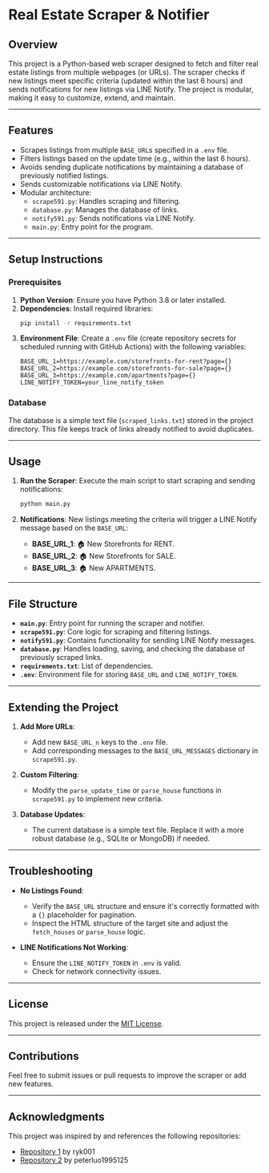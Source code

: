 # Real Estate Scraper & Notifier

## Overview

This project is a Python-based web scraper designed to fetch and filter real estate listings from multiple webpages (or URLs). The scraper checks if new listings meet specific criteria (updated within the last 6 hours) and sends notifications for new listings via LINE Notify. The project is modular, making it easy to customize, extend, and maintain.

---

## Features

- Scrapes listings from multiple `BASE_URL`s specified in a `.env` file.
- Filters listings based on the update time (e.g., within the last 6 hours).
- Avoids sending duplicate notifications by maintaining a database of previously notified listings.
- Sends customizable notifications via LINE Notify.
- Modular architecture:
  - `scrape591.py`: Handles scraping and filtering.
  - `database.py`: Manages the database of links.
  - `notify591.py`: Sends notifications via LINE Notify.
  - `main.py`: Entry point for the program.

---

## Setup Instructions

### Prerequisites

1. **Python Version**: Ensure you have Python 3.8 or later installed.
2. **Dependencies**: Install required libraries:
   ```bash
   pip install -r requirements.txt
   ```
3. **Environment File**: Create a `.env` file (create repository secrets for scheduled running with GitHub Actions) with the following variables:
   ```plaintext
   BASE_URL_1=https://example.com/storefronts-for-rent?page={}
   BASE_URL_2=https://example.com/storefronts-for-sale?page={}
   BASE_URL_3=https://example.com/apartments?page={}
   LINE_NOTIFY_TOKEN=your_line_notify_token
   ```

### Database
The database is a simple text file (`scraped_links.txt`) stored in the project directory. This file keeps track of links already notified to avoid duplicates.

---

## Usage

1. **Run the Scraper**:
   Execute the main script to start scraping and sending notifications:
   ```bash
   python main.py
   ```

2. **Notifications**:
   New listings meeting the criteria will trigger a LINE Notify message based on the `BASE_URL`:
   - **BASE_URL_1**: 🏠 New Storefronts for RENT.
   - **BASE_URL_2**: 🏠 New Storefronts for SALE.
   - **BASE_URL_3**: 🏠 New APARTMENTS.

---

## File Structure

- **`main.py`**: Entry point for running the scraper and notifier.
- **`scrape591.py`**: Core logic for scraping and filtering listings.
- **`notify591.py`**: Contains functionality for sending LINE Notify messages.
- **`database.py`**: Handles loading, saving, and checking the database of previously scraped links.
- **`requirements.txt`**: List of dependencies.
- **`.env`**: Environment file for storing `BASE_URL` and `LINE_NOTIFY_TOKEN`.

---

## Extending the Project

1. **Add More URLs**:
   - Add new `BASE_URL_n` keys to the `.env` file.
   - Add corresponding messages to the `BASE_URL_MESSAGES` dictionary in `scrape591.py`.

2. **Custom Filtering**:
   - Modify the `parse_update_time` or `parse_house` functions in `scrape591.py` to implement new criteria.

3. **Database Updates**:
   - The current database is a simple text file. Replace it with a more robust database (e.g., SQLite or MongoDB) if needed.

---

## Troubleshooting

- **No Listings Found**:
  - Verify the `BASE_URL` structure and ensure it's correctly formatted with a `{}` placeholder for pagination.
  - Inspect the HTML structure of the target site and adjust the `fetch_houses` or `parse_house` logic.

- **LINE Notifications Not Working**:
  - Ensure the `LINE_NOTIFY_TOKEN` in `.env` is valid.
  - Check for network connectivity issues.

---

## License

This project is released under the [MIT License](LICENSE).

---

## Contributions

Feel free to submit issues or pull requests to improve the scraper or add new features.

---

## Acknowledgments
This project was inspired by and references the following repositories:
- [Repository 1](https://github.com/ryk001/Rent591Watcher) by ryk001
- [Repository 2](https://github.com/peterluo1995125/Rent591/blob/master/591.py) by peterluo1995125
